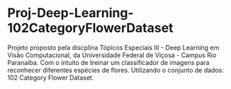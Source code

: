 # Proj-Deep-Learning-102CategoryFlowerDataset
Projeto proposto pela discplina Tópicos Especiais III - Deep Learning em Visão Computacional, da Universidade Federal de Viçosa - Campus Rio Paranaíba. Com o intuito de treinar um classificador de imagens para reconhecer diferentes espécies de flores. Utilizando o conjunto de dados: 102 Category Flower Dataset.
